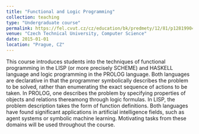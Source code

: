 ```yaml
---
title: "Functional and Logic Programming"
collection: teaching
type: "Undergraduate course"
permalink: https://fel.cvut.cz/cz/education/bk/predmety/12/81/p12819904.html
venue: "Czech Technical University, Computer Science"
date: 2015-01-01
location: "Prague, CZ"
---
```


This course introduces students into the techniques of functional programming in the LISP (or more precisely SCHEME) and HASKELL language and logic programming in the PROLOG language. Both languages are declarative in that the programmer symbolically describes the problem to be solved, rather than enumerating the exact sequence of actions to be taken. In PROLOG, one describes the problem by specifying properties of objects and relations thereamong through logic formulas. In LISP, the problem description takes the form of function definitions. Both languages have found significant applications in artificial intelligence fields, such as agent systems or symbolic machine learning. Motivating tasks from these domains will be used throughout the course.